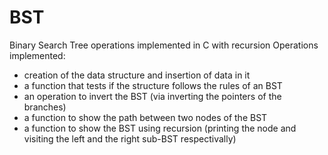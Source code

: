 # BST
Binary Search Tree operations implemented in C with recursion
Operations implemented:
- creation of the data structure and insertion of data in it
- a function that tests if the structure follows the rules of an BST
- an operation to invert the BST (via inverting the pointers of the branches)
- a function to show the path between two nodes of the BST
- a function to show the BST using recursion (printing the node and visiting the left and the right sub-BST respectivally) 

